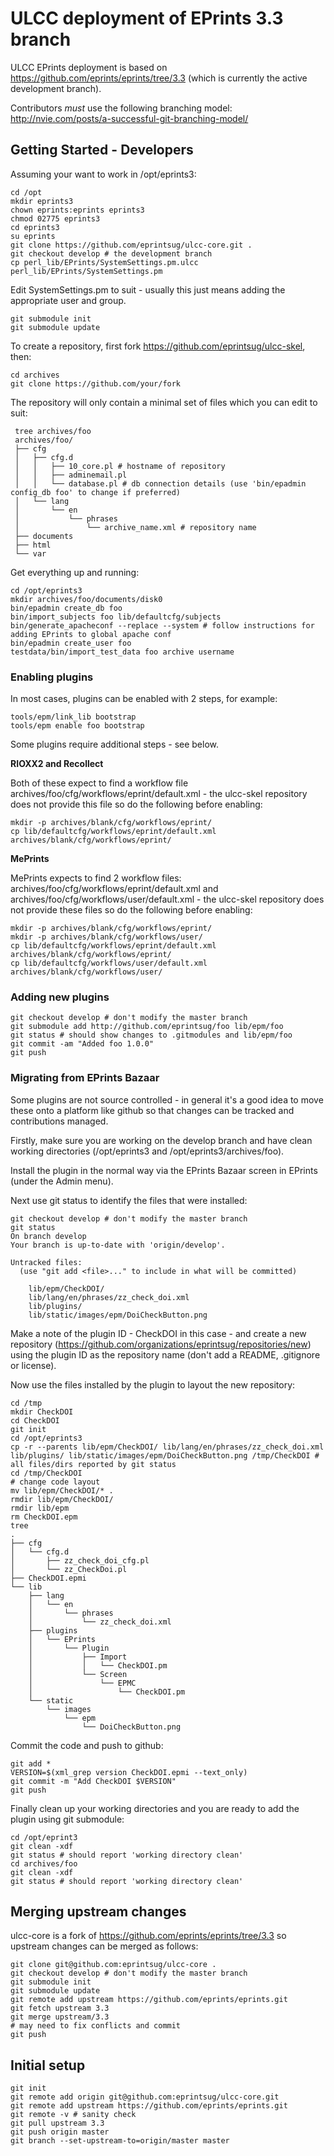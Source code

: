 # ULCC deployment of EPrints 3.3 branch #

ULCC EPrints deployment is based on https://github.com/eprints/eprints/tree/3.3 (which is currently the active development branch).

Contributors *must* use the following branching model: http://nvie.com/posts/a-successful-git-branching-model/

## Getting Started - Developers

Assuming your want to work in /opt/eprints3:

````
cd /opt
mkdir eprints3
chown eprints:eprints eprints3
chmod 02775 eprints3
cd eprints3
su eprints
git clone https://github.com/eprintsug/ulcc-core.git .
git checkout develop # the development branch
cp perl_lib/EPrints/SystemSettings.pm.ulcc perl_lib/EPrints/SystemSettings.pm
````

Edit SystemSettings.pm to suit - usually this just means adding the appropriate user and group.

````
git submodule init
git submodule update
````

To create a repository, first fork https://github.com/eprintsug/ulcc-skel, then:

````
cd archives
git clone https://github.com/your/fork
````

The repository will only contain a minimal set of files which you can edit to suit:

````
 tree archives/foo
 archives/foo/
 ├── cfg
 │   ├── cfg.d
 │   │   ├── 10_core.pl # hostname of repository
 │   │   ├── adminemail.pl
 │   │   └── database.pl # db connection details (use 'bin/epadmin config_db foo' to change if preferred)
 │   └── lang
 │       └── en
 │           └── phrases
 │               └── archive_name.xml # repository name
 ├── documents
 ├── html
 └── var
````

Get everything up and running:

````
cd /opt/eprints3
mkdir archives/foo/documents/disk0
bin/epadmin create_db foo
bin/import_subjects foo lib/defaultcfg/subjects
bin/generate_apacheconf --replace --system # follow instructions for adding EPrints to global apache conf
bin/epadmin create_user foo
testdata/bin/import_test_data foo archive username
````

### Enabling plugins ###

In most cases, plugins can be enabled with 2 steps, for example:

````
tools/epm/link_lib bootstrap
tools/epm enable foo bootstrap
````

Some plugins require additional steps - see below.

**RIOXX2 and Recollect**

Both of these expect to find a workflow file archives/foo/cfg/workflows/eprint/default.xml - the ulcc-skel repository does not provide this file so do the following before enabling:

````
mkdir -p archives/blank/cfg/workflows/eprint/
cp lib/defaultcfg/workflows/eprint/default.xml archives/blank/cfg/workflows/eprint/
````

**MePrints**

MePrints expects to find 2 workflow files: archives/foo/cfg/workflows/eprint/default.xml and archives/foo/cfg/workflows/user/default.xml - the ulcc-skel repository does not provide these files so do the following before enabling:

````
mkdir -p archives/blank/cfg/workflows/eprint/
mkdir -p archives/blank/cfg/workflows/user/
cp lib/defaultcfg/workflows/eprint/default.xml archives/blank/cfg/workflows/eprint/
cp lib/defaultcfg/workflows/user/default.xml archives/blank/cfg/workflows/user/
````

### Adding new plugins ###

```
git checkout develop # don't modify the master branch
git submodule add http://github.com/eprintsug/foo lib/epm/foo
git status # should show changes to .gitmodules and lib/epm/foo
git commit -am "Added foo 1.0.0"
git push
```

### Migrating from EPrints Bazaar ###

Some plugins are not source controlled - in general it's a good idea to move these onto a platform like github so that changes can be tracked and contributions managed.

Firstly, make sure you are working on the develop branch and have clean working directories (/opt/eprints3 and /opt/eprints3/archives/foo).

Install the plugin in the normal way via the EPrints Bazaar screen in EPrints (under the Admin menu).

Next use git status to identify the files that were installed:

```
git checkout develop # don't modify the master branch
git status
On branch develop
Your branch is up-to-date with 'origin/develop'.

Untracked files:
  (use "git add <file>..." to include in what will be committed)

	lib/epm/CheckDOI/
	lib/lang/en/phrases/zz_check_doi.xml
	lib/plugins/
	lib/static/images/epm/DoiCheckButton.png
```

Make a note of the plugin ID - CheckDOI in this case - and create a new repository (https://github.com/organizations/eprintsug/repositories/new) using the plugin ID as the repository name (don't add a README, .gitignore or license).

Now use the files installed by the plugin to layout the new repository:

```
cd /tmp
mkdir CheckDOI
cd CheckDOI
git init
cd /opt/eprints3
cp -r --parents lib/epm/CheckDOI/ lib/lang/en/phrases/zz_check_doi.xml lib/plugins/ lib/static/images/epm/DoiCheckButton.png /tmp/CheckDOI # all files/dirs reported by git status
cd /tmp/CheckDOI
# change code layout
mv lib/epm/CheckDOI/* .
rmdir lib/epm/CheckDOI/
rmdir lib/epm
rm CheckDOI.epm
tree
.
├── cfg
│   └── cfg.d
│       ├── zz_check_doi_cfg.pl
│       └── zz_CheckDoi.pl
├── CheckDOI.epmi
└── lib
    ├── lang
    │   └── en
    │       └── phrases
    │           └── zz_check_doi.xml
    ├── plugins
    │   └── EPrints
    │       └── Plugin
    │           ├── Import
    │           │   └── CheckDOI.pm
    │           └── Screen
    │               └── EPMC
    │                   └── CheckDOI.pm
    └── static
        └── images
            └── epm
                └── DoiCheckButton.png
```

Commit the code and push to github:

```
git add *
VERSION=$(xml_grep version CheckDOI.epmi --text_only)
git commit -m "Add CheckDOI $VERSION"
git push
```

Finally clean up your working directories and you are ready to add the plugin using git submodule:

```
cd /opt/eprint3
git clean -xdf
git status # should report 'working directory clean'
cd archives/foo
git clean -xdf
git status # should report 'working directory clean'
```


## Merging upstream changes ##

ulcc-core is a fork of https://github.com/eprints/eprints/tree/3.3 so upstream changes can be merged as follows:

```
git clone git@github.com:eprintsug/ulcc-core .
git checkout develop # don't modify the master branch
git submodule init
git submodule update
git remote add upstream https://github.com/eprints/eprints.git
git fetch upstream 3.3
git merge upstream/3.3
# may need to fix conflicts and commit
git push
```

## Initial setup ##

````
git init
git remote add origin git@github.com:eprintsug/ulcc-core.git
git remote add upstream https://github.com/eprints/eprints.git
git remote -v # sanity check
git pull upstream 3.3
git push origin master
git branch --set-upstream-to=origin/master master
````
